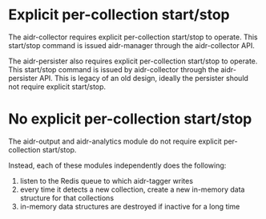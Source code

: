 # Explicit per-collection start/stop

The aidr-collector requires explicit per-collection start/stop to operate. This start/stop command is issued aidr-manager through the aidr-collector API.

The aidr-persister also requires explicit per-collection start/stop to operate. This start/stop command is issued by aidr-collector through the aidr-persister API. This is legacy of an old design, ideally the persister should not require explicit start/stop.

# No explicit per-collection start/stop

The aidr-output and aidr-analytics module do not require explicit per-collection start/stop.

Instead, each of these modules independently does the following:

1. listen to the Redis queue to which aidr-tagger writes
1. every time it detects a new collection, create a new in-memory data structure for that collections
1. in-memory data structures are destroyed if inactive for a long time